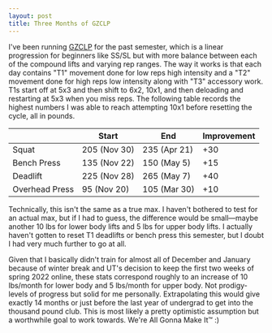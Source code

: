 ```yaml
---
layout: post
title: Three Months of GZCLP
---
```


I've been running [GZCLP](https://thefitness.wiki/routines/gzclp/) for the past semester, which is a linear progression for beginners like SS/SL but with more balance between each of the compound lifts and varying rep ranges. The way it works is that each day contains "T1" movement done for low reps high intensity and a "T2" movement done for high reps low intensity along with "T3" accessory work. T1s start off at 5x3 and then shift to 6x2, 10x1, and then deloading and restarting at 5x3 when you miss reps. The following table records the highest numbers I was able to reach attempting 10x1 before resetting the cycle, all in pounds.

|                | Start        | End          | Improvement |
|----------------|--------------|--------------|-------------|
| Squat          | 205 (Nov 30) | 235 (Apr 21) | +30         |
| Bench Press    | 135 (Nov 22) | 150 (May 5)  | +15         |
| Deadlift       | 225 (Nov 28) | 265 (May 7)  | +40         |
| Overhead Press | 95 (Nov 20)  | 105 (Mar 30) | +10         |

Technically, this isn't the same as a true max. I haven't bothered to test for an actual max, but if I had to guess, the difference would be small—maybe another 10 lbs for lower body lifts and 5 lbs for upper body lifts. I actually haven't gotten to reset T1 deadlifts or bench press this semester, but I doubt I had very much further to go at all.

Given that I basically didn't train for almost all of December and January because of winter break and UT's decision to keep the first two weeks of spring 2022 online, these stats correspond roughly to an increase of 10 lbs/month for lower body and 5 lbs/month for upper body. Not prodigy-levels of progress but solid for me personally. Extrapolating this would give exactly 14 months or just before the last year of undergrad to get into the thousand pound club. This is most likely a pretty optimistic assumption but a worthwhile goal to work towards. We're All Gonna Make It™ :)
